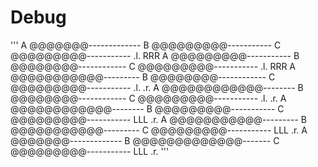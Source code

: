 # Debug

'''
 A @@@@@@@------------- B @@@@@@@@@----------- C @@@@@@@@@----------- .l. RRR
 A @@@@@@@@@----------- B @@@@@@@@------------ C @@@@@@@@@----------- .l. RRR
 A @@@@@@@@@@@--------- B @@@@@@@@------------ C @@@@@@@@@----------- .l. .r.
 A @@@@@@@@@@@@-------- B @@@@@@@@------------ C @@@@@@@@@----------- .l. .r.
 A @@@@@@@@@@@@-------- B @@@@@@@@@----------- C @@@@@@@@@----------- LLL .r.
 A @@@@@@@@@@@--------- B @@@@@@@@@@@--------- C @@@@@@@@@----------- LLL .r.
 A @@@@@@@------------- B @@@@@@@@@@@@@------- C @@@@@@@@@----------- LLL .r.
 '''